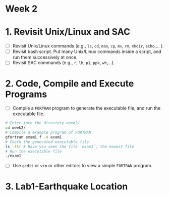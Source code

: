Week 2
======

# 1. Revisit Unix/Linux and SAC
- [ ] Revisit Unix/Linux commands (e.g., `ls`, `cd`, `man`, `cp`, `mv`, `rm`, `mkdir`, `echo`,... ).
- [ ] Revisit bash script. Put many Unix/Linux commands inside a script, and run them successively at once.
- [ ] Revisit SAC commands (e.g., `r`, `lh`, `p1`, `ppk`, `wh`,...).

# 2. Code, Compile and Execute Programs
- [ ] Compile a `FORTRAN` program to generate the executable file, and run the executable file.
```bash
# Enter into the directory week2/
cd week2/
# Compile a example program of FORTRAN
gfortran exam1.f -o exam1
# Check the generated executable file
ls -ltr # Have you seen the file `exam1`, the newest file
# Run the executable file
./exam1
```
- [ ] Use `gedit` or `vim` or other editors to view a simple `FORTRAN` program.  

# 3. Lab1-Earthquake Location
